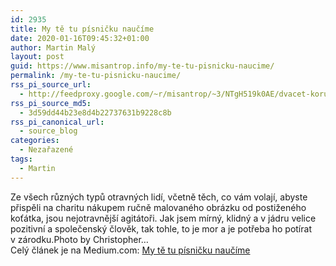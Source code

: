 ```yaml
---
id: 2935
title: My tě tu písničku naučíme
date: 2020-01-16T09:45:32+01:00
author: Martin Malý
layout: post
guid: https://www.misantrop.info/my-te-tu-pisnicku-naucime/
permalink: /my-te-tu-pisnicku-naucime/
rss_pi_source_url:
  - http://feedproxy.google.com/~r/misantrop/~3/NTgH519k0AE/dvacet-korun-za-kazdeho-otravneho-kokota-d432d218cd24
rss_pi_source_md5:
  - 3d59dd44b23e8d4b22737631b9228c8b
rss_pi_canonical_url:
  - source_blog
categories:
  - Nezařazené
tags:
  - Martin
---
```

Ze všech různých typů otravných lidí, včetně těch, co vám volají, abyste přispěli na charitu nákupem ručně malovaného obrázku od postiženého koťátka, jsou nejotravnější agitátoři. Jak jsem mírný, klidný a v jádru velice pozitivní a společenský člověk, tak tohle, to je mor a je potřeba ho potírat v zárodku.Photo by Christopher&hellip;  
Celý článek je na Medium.com: <a href="http://feedproxy.google.com/~r/misantrop/~3/NTgH519k0AE/dvacet-korun-za-kazdeho-otravneho-kokota-d432d218cd24" target="_blank" rel="noopener noreferrer">My tě tu písničku naučíme</a>